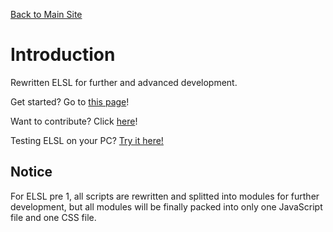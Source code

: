 [Back to Main Site](https://pwcq.ml)
# Introduction
Rewritten ELSL for further and advanced development.

Get started? Go to <a href="https://github.com/webcirque/elsl/blob/master/wiki.mediawiki">this page</a>!

Want to contribute? Click <a href="https://github.com/webcirque/elsl/tree/master">here</a>!

Testing ELSL on your PC? <a href="/imple/">Try it here!</a>

## Notice
For ELSL pre 1, all scripts are rewritten and splitted into modules for further development, but all modules will be finally packed into only one JavaScript file and one CSS file.
